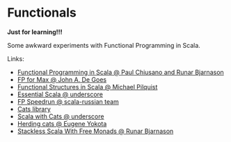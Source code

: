 # Functionals
__Just for learning!!!__

Some awkward experiments with Functional Programming in Scala.

Links:
* [Functional Programming in Scala @ Paul Chiusano and Runar Bjarnason](https://github.com/fpinscala/fpinscala)
* [FP for Max @ John A. De Goes](https://www.youtube.com/watch?v=sxudIMiOo68)
* [Functional Structures in Scala @ Michael Pilquist](https://www.youtube.com/playlist?list=PLFrwDVdSrYE6dy14XCmUtRAJuhCxuzJp0)
* [Essential Scala @ underscore](https://underscore.io/books/essential-scala/)
* [FP Speedrun @ scala-russian team](https://github.com/scala-russian/fpspeedrun)
* [Cats library](https://typelevel.org/cats/)
* [Scala with Cats @ underscore](https://underscore.io/books/scala-with-cats/)
* [Herding cats @ Eugene Yokota](http://eed3si9n.com/herding-cats/)
* [Stackless Scala With Free Monads @ Runar Bjarnason](http://blog.higher-order.com/assets/trampolines.pdf)